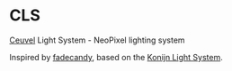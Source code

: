 # CLS
[Ceuvel](http://cafedeceuvel.nl/) Light System - NeoPixel lighting system

Inspired by [fadecandy](https://github.com/scanlime/fadecandy), based on the
[Konijn Light System](https://github.com/dokterbob/kls).
